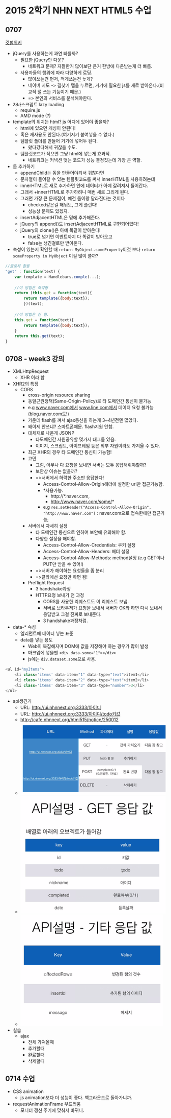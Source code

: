 # 2015 2학기 NHN NEXT HTML5 수업
## 0707
[깃헙위키](https://github.com/NHNNEXT/2015-02-HTML5/wiki/1%EC%A3%BC%EC%B0%A8-%EA%B3%B5%EC%9C%A0)
- jQuery를 사용하는게 과연 빠를까?
    + 필요한 jQuery만 다운?
        * 네트워크 문제? 자잘한거 많이보단 큰거 한방에 다운받는게 더 빠름.
    + 사용자들의 행위에 따라 다양하게 로딩.
        * 많이쓰는건 먼저, 적게쓰는건 늦게?
        * 네이버 지도 -> 길찾기 탭을 누르면, 거기에 필요한 js를 새로 받아온다.(비교적 덜 쓰는 기능이기 때문.)
        * => 본인의 서비스를 분석해야한다.
- 자바스크립트 lazy loading
    + require.js
    + AMD mode (?)
- template의 위치는 html? js 어디에 있어야 좋을까?
    + html에 있으면 캐싱이 안된다!
    + 혹은 재사용도 안된다.(여기저기 붙여넣을 수 없다.)
    + 템플릿 폴더를 만들어 거기에 넣어두 된다.
        * 왔다갔다해서 귀찮을 수도.
    + 템플릿코드가 작으면 그냥 html에 넣는게 효과적.
        * 네트워크는 커넥션 맺는 코드가 성능 결정짓는데 가장 큰 역할. 
- 돔 추가하기
    + appendChild는 돔을 만들어야되서 귀찮다면
    + 문자열이 들어갈 수 있는 템플릿코드를 써서 innerHTML을 사용하려는데 
    + innerHTML로 새로 추가하면 안에 데이터가 아예 갈려져서 들어간다.
    + 그래서 +innerHTML로 추가하려니 매번 새로 그리게 된다.
    + 그러면 가장 큰 문제점이, 예전 돔이랑 달라진다는 것이다
        * checked같은걸 해둬도, 그게 풀린다!
        * 성능상 문제도 있겠지.
    + insertAdjacentHTML은 밑에 추가해준다.
    + jQuery의 append()도 insertAdjacentHTML로 구현되어있다!
    + jQuery의 clone()은 아예 똑같이 받아온다!
        * true로 넘기면 이벤트까지 다 똑같이 받아오고
        * false는 생긴걸로만 받아온다.
- 속성이 있는지 확인할 때 `return MyObject.someProperty`이것 보다 `return someProperty in MyObject` 이걸 많이 쓸까? 

```javascript
//클로져 활용
"get" : function(text) {
    var template = Handlebars.comple(...);
    
    //이 방법은 축약형
    return (this.get = function(text){
        return template({body:text});
        })(text);
    
    //이 방법은 긴 형.
    this.get = function(text){
        return template({body:text});
    }
    return this.get(text);
}
```

## 0708 - week3 강의
- XMLHttpRequest
    + XHR 이라 함
- XHR2의 특징
    + CORS
        * cross-origin resource sharing
        * 동일근원정책(Same-Origin-Policy)로 타 도메인간 통신이 불가능
        * e.g www.naver.com에서 www.line.com에서 데이터 요청 불가능(blog.naver.com도!)
        * 가운데 flash를 껴서 ajax통신을 하는게 3~4년전엔 많았다.
        * 왜이제 안쓰냐? 스마트폰때문. flash지원 안함.
        * 대체재로 나온게 JSONP
            - 타도메인간 자원공유할 몇가지 태그들 있음.
            - 이미지, 스크립트, 아이프레임 등은 외부 자원이라도 가져올 수 있다.
        * 최근 XHR의 경우 타 도메인간 통신이 가능함!
        * 고민
            - 그럼, 아무나 다 요청을 보내면 서버는 모두 응답해줘야할까?
            - 보안상 이슈는 없을까?
            - =>서버에서 허락한 주소만 응답한다!
                + Access-Control-Allow-Origin헤더에 설정한 url만 접근가능함.
                + *사용가능.
                    * http://*.naver.com, 
                    * http://www.naver.com/some/* 
                + e.g `res.setHeader("Access-Control-Allow-Origin", "http://www.naver.com")` : naver.com으로 접속한애만 접근가능;
        * 서버에서 자세히 설정
            - 타 도메인간 통신으로 인하여 보안에 유의해야 함.
            - 다양한 설정을 해야함.
                + Access-Control-Allow-Credentials: 쿠키 설정
                + Access-Control-Allow-Headers: 헤더 설정
                + Access-Control-Allow-Methods: method설정 (e.g GET이나 PUT만 받을 수 있어!)
            - =>서버가 해야하는 요청들을 좀 분리 
            - =>클라에선 요청만 하면 됨!
        * Preflight Request
            - 3 handshake과정
            - HTTP요청 보내기 전 과정
                + CORS를 사용한 리퀘스트도 이 리퀘스트 보냄.
                + 서버로 브라우저가 요청을 보내서 서버가 OK라 하면 다시 보내서 응답받고 그걸 진짜로 보내준다.
                + 3 handshake과정처럼.
- data-* 속성
    + 엘리먼트에 데이터 넣는 표준
    + data를 넣는 용도
        + Web이 복잡해지며 DOM에 값을 저장해야 하는 경우가 많이 발생
        + 마크업에 넣을땐 `<div data-some="1"></div>`
        + js에는 `div.dataset.some`으로 사용.
```javascript
<ul id="myItems">
    <li class='items' data-item="1" data-type="text">item1</li>
    <li class='items' data-item="2" data-type="text">item2</li>
    <li class='items' data-item="3" data-type="number">3</li>
</ul>
```
- api생긴거
    + URL: http://ui.nhnnext.org:3333/아이디
    + URL: http://ui.nhnnext.org:3333/아이디/todo키값
    + http://cafe.nhnnext.org/html515/notice/250012
    + ![api](img/HTML5-2015-next/1.png "API")
    + ![api-get](img/HTML5-2015-next/2.png "API - GET")
    + ![api-etc](img/HTML5-2015-next/3.png "API - ETC")
- 실습
    + ajax
        * 전체 가져올때
        * 추가할때
        * 완료할때
        * 삭제할때

## 0714 수업
- CSS animation
    + js animation보다 더 성능이 좋다. 백그라운드로 돌아가니까.
- requestAnimationFrame 부드러움
    + 모니터 갱신 주기에 맞춰서 바뀌니.
    
